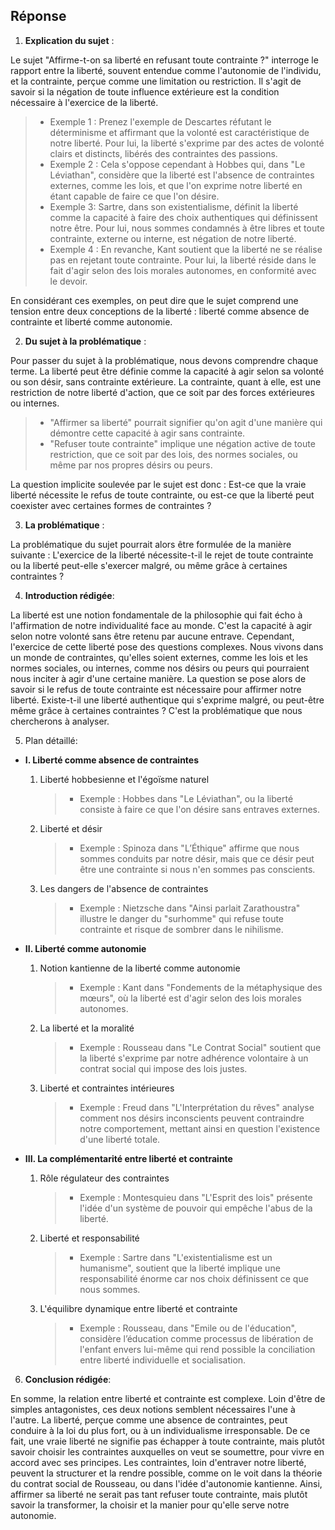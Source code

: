 ## Réponse

1. **Explication du sujet** :

Le sujet "Affirme-t-on sa liberté en refusant toute contrainte ?" interroge le rapport entre la liberté, souvent entendue comme l'autonomie de l'individu, et la contrainte, perçue comme une limitation ou restriction. Il s'agit de savoir si la négation de toute influence extérieure est la condition nécessaire à l'exercice de la liberté.

> - Exemple 1 : Prenez l'exemple de Descartes réfutant le déterminisme et affirmant que la volonté est caractéristique de notre liberté. Pour lui, la liberté s'exprime par des actes de volonté clairs et distincts, libérés des contraintes des passions.
> - Exemple 2 : Cela s'oppose cependant à Hobbes qui, dans "Le Léviathan", considère que la liberté est l'absence de contraintes externes, comme les lois, et que l'on exprime notre liberté en étant capable de faire ce que l'on désire.
> - Exemple 3: Sartre, dans son existentialisme, définit la liberté comme la capacité à faire des choix authentiques qui définissent notre être. Pour lui, nous sommes condamnés à être libres et toute contrainte, externe ou interne, est négation de notre liberté.
> - Exemple 4 : En revanche, Kant soutient que la liberté ne se réalise pas en rejetant toute contrainte. Pour lui, la liberté réside dans le fait d'agir selon des lois morales autonomes, en conformité avec le devoir.

En considérant ces exemples, on peut dire que le sujet comprend une tension entre deux conceptions de la liberté : liberté comme absence de contrainte et liberté comme autonomie.

2. **Du sujet à la problématique** :

Pour passer du sujet à la problématique, nous devons comprendre chaque terme. La liberté peut être définie comme la capacité à agir selon sa volonté ou son désir, sans contrainte extérieure. La contrainte, quant à elle, est une restriction de notre liberté d'action, que ce soit par des forces extérieures ou internes. 

> - "Affirmer sa liberté" pourrait signifier qu'on agit d'une manière qui démontre cette capacité à agir sans contrainte.
> - "Refuser toute contrainte" implique une négation active de toute restriction, que ce soit par des lois, des normes sociales, ou même par nos propres désirs ou peurs.

La question implicite soulevée par le sujet est donc : Est-ce que la vraie liberté nécessite le refus de toute contrainte, ou est-ce que la liberté peut coexister avec certaines formes de contraintes ?

3. **La problématique** :

La problématique du sujet pourrait alors être formulée de la manière suivante : L'exercice de la liberté nécessite-t-il le rejet de toute contrainte ou la liberté peut-elle s'exercer malgré, ou même grâce à certaines contraintes ?

4. **Introduction rédigée**: 

La liberté est une notion fondamentale de la philosophie qui fait écho à l'affirmation de notre individualité face au monde. C'est la capacité à agir selon notre volonté sans être retenu par aucune entrave. Cependant, l'exercice de cette liberté pose des questions complexes. Nous vivons dans un monde de contraintes, qu'elles soient externes, comme les lois et les normes sociales, ou internes, comme nos désirs ou peurs qui pourraient nous inciter à agir d'une certaine manière. La question se pose alors de savoir si le refus de toute contrainte est nécessaire pour affirmer notre liberté. Existe-t-il une liberté authentique qui s'exprime malgré, ou peut-être même grâce à certaines contraintes ? C'est la problématique que nous chercherons à analyser.

5. Plan détaillé:

* **I. Liberté comme absence de contraintes**

    1. Liberté hobbesienne et l'égoïsme naturel
          > - Exemple : Hobbes dans "Le Léviathan", ou la liberté consiste à faire ce que l'on désire sans entraves externes.
    
    2. Liberté et désir
          > - Exemple : Spinoza dans "L’Éthique" affirme que nous sommes conduits par notre désir, mais que ce désir peut être une contrainte si nous n'en sommes pas conscients.

    3. Les dangers de l'absence de contraintes
          > - Exemple : Nietzsche dans "Ainsi parlait Zarathoustra" illustre le danger du "surhomme" qui refuse toute contrainte et risque de sombrer dans le nihilisme.

* **II. Liberté comme autonomie**

    1. Notion kantienne de la liberté comme autonomie
          > - Exemple : Kant dans "Fondements de la métaphysique des mœurs", où la liberté est d'agir selon des lois morales autonomes.
    
    2.  La liberté et la moralité
          > - Exemple : Rousseau dans "Le Contrat Social" soutient que la liberté s'exprime par notre adhérence volontaire à un contrat social qui impose des lois justes.

    3. Liberté et contraintes intérieures
          > - Exemple : Freud dans "L'Interprétation du rêves" analyse comment nos désirs inconscients peuvent contraindre notre comportement, mettant ainsi en question l'existence d'une liberté totale.

* **III. La complémentarité entre liberté et contrainte**

    1. Rôle régulateur des contraintes
          > - Exemple : Montesquieu dans "L'Esprit des lois" présente l'idée d'un système de pouvoir qui empêche l'abus de la liberté.
    
    2.  Liberté et responsabilité
          > - Exemple : Sartre dans "L'existentialisme est un humanisme", soutient que la liberté implique une responsabilité énorme car nos choix définissent ce que nous sommes.

    3. L'équilibre dynamique entre liberté et contrainte
          > - Exemple : Rousseau, dans "Emile ou de l'éducation", considère l’éducation comme processus de libération de l'enfant envers lui-même qui rend possible la conciliation entre liberté individuelle et socialisation.

6. **Conclusion rédigée**: 

En somme, la relation entre liberté et contrainte est complexe. Loin d'être de simples antagonistes, ces deux notions semblent nécessaires l'une à l'autre. La liberté, perçue comme une absence de contraintes, peut conduire à la loi du plus fort, ou à un individualisme irresponsable. De ce fait, une vraie liberté ne signifie pas échapper à toute contrainte, mais plutôt savoir choisir les contraintes auxquelles on veut se soumettre, pour vivre en accord avec ses principes. Les contraintes, loin d'entraver notre liberté, peuvent la structurer et la rendre possible, comme on le voit dans la théorie du contrat social de Rousseau, ou dans l'idée d'autonomie kantienne. Ainsi, affirmer sa liberté ne serait pas tant refuser toute contrainte, mais plutôt savoir la transformer, la choisir et la manier pour qu'elle serve notre autonomie. 
